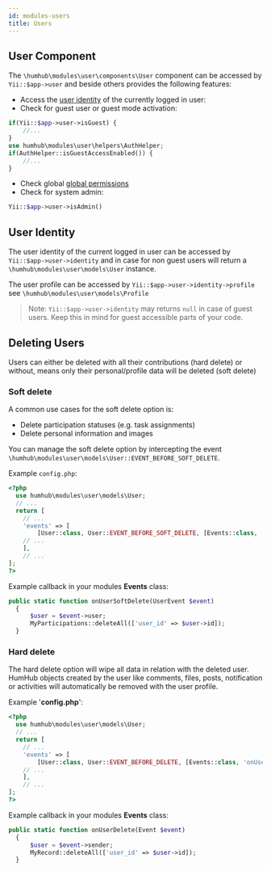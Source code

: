 ```yaml
---
id: modules-users
title: Users
---
```


User Component
---------------------

The `\humhub\modules\user\components\User` component can be accessed by `Yii::$app->user` and beside others provides the following
features:

- Access the [user identity](#user-identity) of the currently logged in user:
- Check for guest user or guest mode activation:

```php
if(Yii::$app->user->isGuest) {
    //...
}
use humhub\modules\user\helpers\AuthHelper;
if(AuthHelper::isGuestAccessEnabled()) {
    //...
}
```
- Check global [global permissions](permissions.md#group-permissions)
- Check for system admin:

```php
Yii::$app->user->isAdmin()
```

User Identity
---------------------

The user identity of the current logged in user can be accessed by `Yii::$app->user->identity` and in case for non guest
users will return a `\humhub\modules\user\models\User` instance.

The user profile can be accessed by `Yii::$app->user->identity->profile` see `\humhub\modules\user\models\Profile`

> Note: `Yii::$app->user->identity` may returns `null` in case of guest users. Keep this in mind for guest accessible parts
of your code.

Deleting Users 
---------------------

Users can either be deleted with all their contributions (hard delete) or without, means only their personal/profile data will be deleted (soft delete)

### Soft delete

A common use cases for the soft delete option is:

- Delete participation statuses  (e.g. task assignments)
- Delete personal information and images 

You can manage the soft delete option by intercepting the event `\humhub\modules\user\models\User::EVENT_BEFORE_SOFT_DELETE`.
 
Example `config.php`:

```php
<?php
  use humhub\modules\user\models\User;
  // ...    
  return [
    // ...    
    'events' => [
        [User::class, User::EVENT_BEFORE_SOFT_DELETE, [Events::class, 'onUserSoftDelete']],
    // ...    
    ],
    // ...    
];
?>
```

Example callback in your modules **Events** class:

```php
public static function onUserSoftDelete(UserEvent $event)
  {
      $user = $event->user;
      MyParticipations::deleteAll(['user_id' => $user->id]); 
  }
```


### Hard delete

The hard delete option will wipe all data in relation with the deleted user.
HumHub objects created by the user like comments, files, posts, notification or activities will automatically be removed with the user profile.

Example '**config.php**':

```php
<?php
  use humhub\modules\user\models\User;
  // ...    
  return [
    // ...    
    'events' => [
        [User::class, User::EVENT_BEFORE_DELETE, [Events::class, 'onUserDelete']],
    // ...    
    ],
    // ...    
];
?>
```

Example callback in your modules **Events** class:

```php
public static function onUserDelete(Event $event)
  {
      $user = $event->sender;
      MyRecord::deleteAll(['user_id' => $user->id]); 
  }
```
